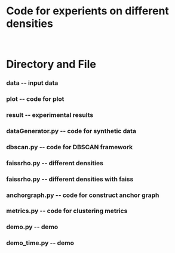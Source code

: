 # Code for experients on different densities

<br>

# Directory and File
### data -- input data
### plot -- code for plot
### result -- experimental results
### dataGenerator.py -- code for synthetic data
### dbscan.py -- code for DBSCAN framework
### faissrho.py -- different densities
### faissrho.py -- different densities with faiss
### anchorgraph.py -- code for construct anchor graph
### metrics.py -- code for clustering metrics
### demo.py -- demo
### demo_time.py -- demo
